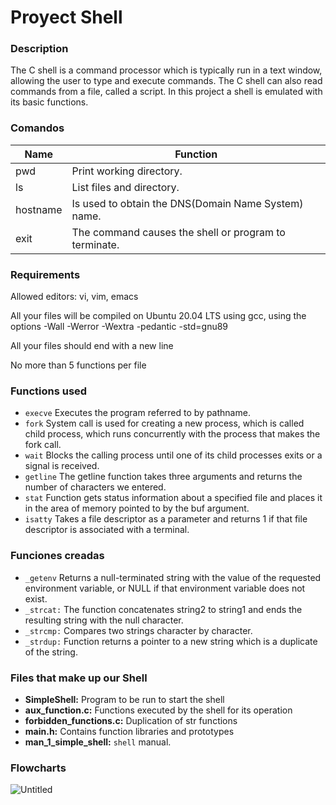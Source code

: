 # Proyect Shell

### Description
The C shell is a command processor which is typically run in a text window, allowing the user to type and execute commands. The C shell can also read commands from a file, called a script. In this project a shell is emulated with its basic functions.

### Comandos

| Name | Function |
| --- | --- |
| pwd | Print working directory. |
| ls | List files and directory. |
| hostname | Is used to obtain the DNS(Domain Name System) name. |
| exit | The command causes the shell or program to terminate. |

### Requirements
Allowed editors: vi, vim, emacs

All your files will be compiled on Ubuntu 20.04 LTS using gcc, using the options -Wall -Werror -Wextra -pedantic -std=gnu89

All your files should end with a new line

No more than 5 functions per file

### Functions used
- ``execve`` Executes the program referred to by pathname.
- ``fork`` System call is used for creating a new process, which is called child process, which runs concurrently with the process that makes the fork call. 
- ``wait`` Blocks the calling process until one of its child processes exits or a signal is received.
- ``getline`` The getline function takes three arguments and returns the number of characters we entered.
- ``stat`` Function gets status information about a specified file and places it in the area of memory pointed to by the buf argument.
- ``isatty`` Takes a file descriptor as a parameter and returns 1 if that file descriptor is associated with a terminal.

### Funciones creadas
- ``_getenv`` Returns a null-terminated string with the value of the requested environment variable, or NULL if that environment variable does not exist.
- ``_strcat:`` The function concatenates string2 to string1 and ends the resulting string with the null character.
- ``_strcmp:`` Compares two strings character by character.
- ``_strdup:`` Function returns a pointer to a new string which is a duplicate of the string.

### Files that make up our Shell
- **SimpleShell:** Program to be run to start the shell
- **aux_function.c:** Functions executed by the shell for its operation
- **forbidden_functions.c:** Duplication of str functions
- **main.h:** Contains function libraries and prototypes
- **man_1_simple_shell:** ``shell`` manual.

### Flowcharts
![Untitled](https://user-images.githubusercontent.com/44532670/207222293-7af67bce-0a65-478b-9c9f-3271d0d53808.jpg)

